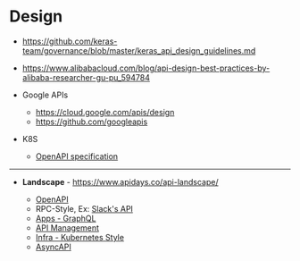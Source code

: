 # Design 

* https://github.com/keras-team/governance/blob/master/keras_api_design_guidelines.md
* https://www.alibabacloud.com/blog/api-design-best-practices-by-alibaba-researcher-gu-pu_594784

* Google APIs
  * https://cloud.google.com/apis/design
  * https://github.com/googleapis
  
* K8S
  * [OpenAPI specification](https://github.com/kubernetes/kubernetes/tree/master/api/openapi-spec)

---

* **Landscape** - https://www.apidays.co/api-landscape/

  * [OpenAPI](https://github.com/OAI/OpenAPI-Specification/)
  * RPC-Style, Ex: [Slack's API](https://api.slack.com/web)
  * [Apps - GraphQL](GraphQL.md)  
  * [API Management](https://cloud.google.com/blog/products/api-management/understanding-grpc-openapi-and-rest-and-when-to-use-them)
  * [Infra - Kubernetes Style](https://kubernetes.io/docs/concepts/overview/kubernetes-api/)
  * [AsyncAPI](https://www.asyncapi.com/)
